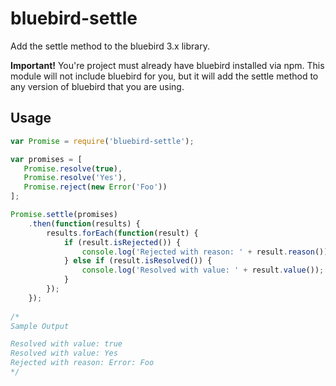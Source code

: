 # bluebird-settle

Add the settle method to the bluebird 3.x library.

**Important!** You're project must already have bluebird installed via npm. This module will not include bluebird for you, but it will add the settle method to any version of bluebird that you are using.
  
## Usage

```js
var Promise = require('bluebird-settle');

var promises = [
   Promise.resolve(true),
   Promise.resolve('Yes'),
   Promise.reject(new Error('Foo'))
];

Promise.settle(promises)
    .then(function(results) {
        results.forEach(function(result) {
            if (result.isRejected()) {
                console.log('Rejected with reason: ' + result.reason());
            } else if (result.isResolved()) {
                console.log('Resolved with value: ' + result.value());
            }
        });
    });
    
/*
Sample Output

Resolved with value: true
Resolved with value: Yes
Rejected with reason: Error: Foo
*/
```